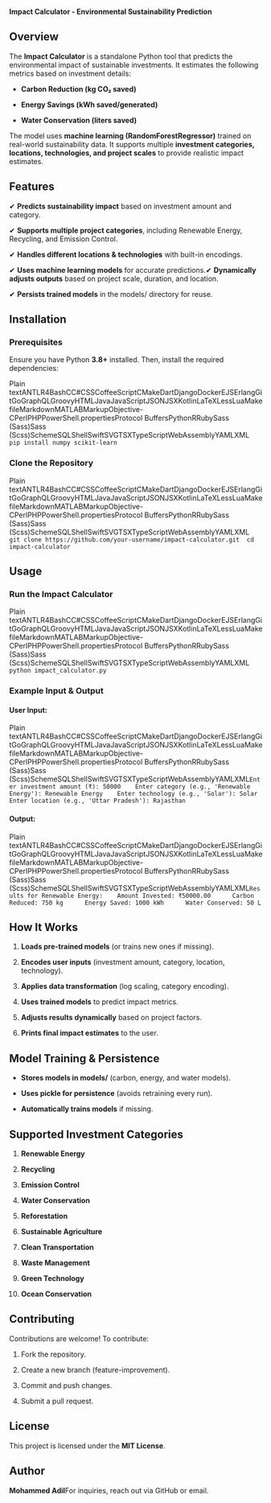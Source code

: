 ﻿**Impact Calculator - Environmental Sustainability Prediction**

**Overview**
------------

The **Impact Calculator** is a standalone Python tool that predicts the environmental impact of sustainable investments. It estimates the following metrics based on investment details:

*   **Carbon Reduction (kg CO₂ saved)**
    
*   **Energy Savings (kWh saved/generated)**
    
*   **Water Conservation (liters saved)**
    

The model uses **machine learning (RandomForestRegressor)** trained on real-world sustainability data. It supports multiple **investment categories, locations, technologies, and project scales** to provide realistic impact estimates.

**Features**
------------

✔ **Predicts sustainability impact** based on investment amount and category.

✔ **Supports multiple project categories**, including Renewable Energy, Recycling, and Emission Control.

✔ **Handles different locations & technologies** with built-in encodings.

✔ **Uses machine learning models** for accurate predictions.✔ **Dynamically adjusts outputs** based on project scale, duration, and location.

✔ **Persists trained models** in the models/ directory for reuse.


**Installation**
----------------

### **Prerequisites**

Ensure you have Python **3.8+** installed. Then, install the required dependencies:

Plain textANTLR4BashCC#CSSCoffeeScriptCMakeDartDjangoDockerEJSErlangGitGoGraphQLGroovyHTMLJavaJavaScriptJSONJSXKotlinLaTeXLessLuaMakefileMarkdownMATLABMarkupObjective-CPerlPHPPowerShell.propertiesProtocol BuffersPythonRRubySass (Sass)Sass (Scss)SchemeSQLShellSwiftSVGTSXTypeScriptWebAssemblyYAMLXML`   pip install numpy scikit-learn   `

### **Clone the Repository**

Plain textANTLR4BashCC#CSSCoffeeScriptCMakeDartDjangoDockerEJSErlangGitGoGraphQLGroovyHTMLJavaJavaScriptJSONJSXKotlinLaTeXLessLuaMakefileMarkdownMATLABMarkupObjective-CPerlPHPPowerShell.propertiesProtocol BuffersPythonRRubySass (Sass)Sass (Scss)SchemeSQLShellSwiftSVGTSXTypeScriptWebAssemblyYAMLXML`   git clone https://github.com/your-username/impact-calculator.git  cd impact-calculator   `

**Usage**
---------

### **Run the Impact Calculator**

Plain textANTLR4BashCC#CSSCoffeeScriptCMakeDartDjangoDockerEJSErlangGitGoGraphQLGroovyHTMLJavaJavaScriptJSONJSXKotlinLaTeXLessLuaMakefileMarkdownMATLABMarkupObjective-CPerlPHPPowerShell.propertiesProtocol BuffersPythonRRubySass (Sass)Sass (Scss)SchemeSQLShellSwiftSVGTSXTypeScriptWebAssemblyYAMLXML`   python impact_calculator.py   `

### **Example Input & Output**

#### **User Input:**

Plain textANTLR4BashCC#CSSCoffeeScriptCMakeDartDjangoDockerEJSErlangGitGoGraphQLGroovyHTMLJavaJavaScriptJSONJSXKotlinLaTeXLessLuaMakefileMarkdownMATLABMarkupObjective-CPerlPHPPowerShell.propertiesProtocol BuffersPythonRRubySass (Sass)Sass (Scss)SchemeSQLShellSwiftSVGTSXTypeScriptWebAssemblyYAMLXML`Enter investment amount (₹): 50000    Enter category (e.g., 'Renewable Energy'): Renewable Energy    Enter technology (e.g., 'Solar'): Solar    Enter location (e.g., 'Uttar Pradesh'): Rajasthan`  

#### **Output:**

Plain textANTLR4BashCC#CSSCoffeeScriptCMakeDartDjangoDockerEJSErlangGitGoGraphQLGroovyHTMLJavaJavaScriptJSONJSXKotlinLaTeXLessLuaMakefileMarkdownMATLABMarkupObjective-CPerlPHPPowerShell.propertiesProtocol BuffersPythonRRubySass (Sass)Sass (Scss)SchemeSQLShellSwiftSVGTSXTypeScriptWebAssemblyYAMLXML`Results for Renewable Energy:    Amount Invested: ₹50000.00      Carbon Reduced: 750 kg      Energy Saved: 1000 kWh      Water Conserved: 50 L`  

**How It Works**
----------------

1.  **Loads pre-trained models** (or trains new ones if missing).
    
2.  **Encodes user inputs** (investment amount, category, location, technology).
    
3.  **Applies data transformation** (log scaling, category encoding).
    
4.  **Uses trained models** to predict impact metrics.
    
5.  **Adjusts results dynamically** based on project factors.
    
6.  **Prints final impact estimates** to the user.
    

**Model Training & Persistence**
--------------------------------

*   **Stores models in models/** (carbon, energy, and water models).
    
*   **Uses pickle for persistence** (avoids retraining every run).
    
*   **Automatically trains models** if missing.
    

**Supported Investment Categories**
-----------------------------------

1.  **Renewable Energy**
    
2.  **Recycling**
    
3.  **Emission Control**
    
4.  **Water Conservation**
    
5.  **Reforestation**
    
6.  **Sustainable Agriculture**
    
7.  **Clean Transportation**
    
8.  **Waste Management**
    
9.  **Green Technology**
    
10.  **Ocean Conservation**
    

**Contributing**
----------------

Contributions are welcome! To contribute:

1.  Fork the repository.
    
2.  Create a new branch (feature-improvement).
    
3.  Commit and push changes.
    
4.  Submit a pull request.
    

**License**
-----------

This project is licensed under the **MIT License**.

**Author**
----------

**Mohammed Adil**For inquiries, reach out via GitHub or email.